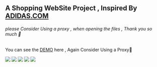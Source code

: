 ## A Shopping WebSite Project , Inspired By [ADIDAS.COM](https://www.adidas.com/us)
###### please Consider Using a proxy , when opening the files , Thank you so much 🙏

You can see the [DEMO](https://vercel.com/pourya-soleimanis-projects/adidas-com/5r1RJVb5CZdr46Nh2uX8937Mc2JL) here , Again Consider Using a Proxy🙏

![](https://img.shields.io/badge/React-20232A?style=for-the-badge&logo=react&logoColor=61DAFB)
![](https://img.shields.io/badge/React_Router-CA4245?style=for-the-badge&logo=react-router&logoColor=white)
![](https://img.shields.io/badge/Vite-B73BFE?style=for-the-badge&logo=vite&logoColor=FFD62E)
![](https://img.shields.io/badge/Tailwind_CSS-38B2AC?style=for-the-badge&logo=tailwind-css&logoColor=white)
![]([https://img.shields.io/badge/Tailwind_CSS-38B2AC?style=for-the-badge&logo=tailwind-css&logoColor=white](https://img.shields.io/badge/JavaScript-323330?style=for-the-badge&logo=javascript&logoColor=F7DF1E))


